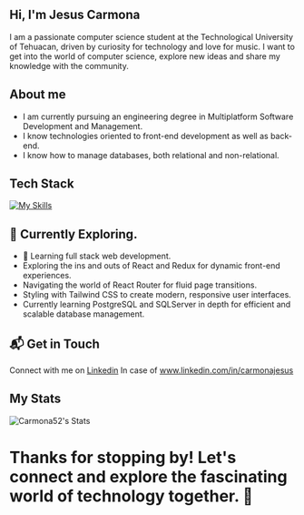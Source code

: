 ## Hi, I'm Jesus Carmona

  I am a passionate computer science student at the Technological University of Tehuacan, driven by curiosity for technology and love for music. I want to get into the world of computer science, explore new ideas and share my knowledge with the community.    

## About me
    
  - I am currently pursuing an engineering degree in Multiplatform Software Development and Management.
  - I know technologies oriented to front-end development as well as back-end.
  - I know how to manage databases, both relational and non-relational.
    
## Tech Stack

  [![My Skills](https://skillicons.dev/icons?i=js,ts,php,cs,html,css,tailwind,react,nextjs,angular,materialui)](https://skillicons.dev)

## 🌱 Currently Exploring.
    
  - 🚀 Learning full stack web development.
  - Exploring the ins and outs of React and Redux for dynamic front-end experiences.
  - Navigating the world of React Router for fluid page transitions.
  - Styling with Tailwind CSS to create modern, responsive user interfaces.
  - Currently learning PostgreSQL and SQLServer in depth for efficient and scalable database management.

## 📬 Get in Touch    
  Connect with me on [Linkedin](www.linkedin.com/in/carmonajesus) In case of www.linkedin.com/in/carmonajesus
  
## My Stats
  ![Carmona52's Stats](https://github-readme-stats.vercel.app/api?username=Carmona52&theme=vue-dark&show_icons=true&hide_border=true&count_private=true)    
  
# Thanks for stopping by! Let's connect and explore the fascinating world of technology together. 🚀
